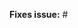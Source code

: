 <!--
Thank you for submitting a pull request!

Here's a checklist you might find useful.
[ ] There is an associated issue that is labelled
  'Bug' or 'Accepting PRs' or is in the Community milestone
[ ] Code is up-to-date with the `master` branch
[ ] You've successfully run `gulp test` locally

Refer to CONTRIBUTING.MD for more details.
  https://github.com/coveo/coveo-shepherd/.github/CONTRIBUTING.md
-->

**Fixes issue:** #